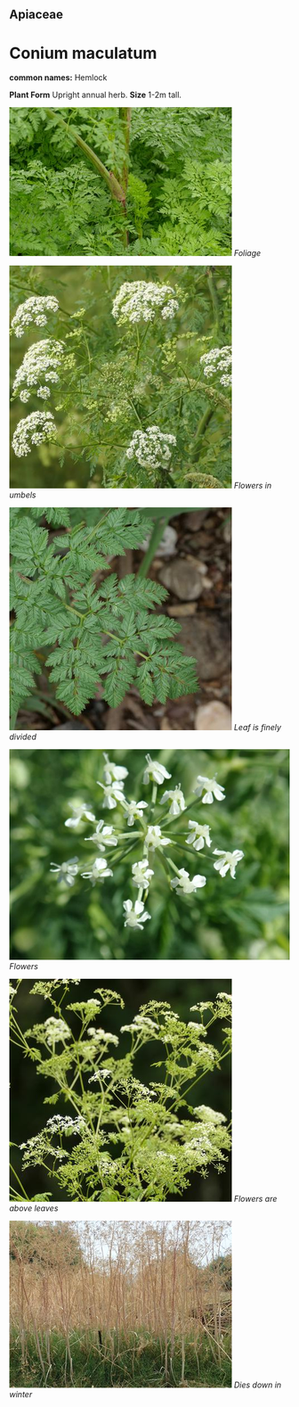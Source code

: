 ## Apiaceae
# Conium maculatum
**common names:** Hemlock

**Plant Form** Upright annual herb. **Size** 1-2m tall.


![Foliage](2531_P6840634.jpg)
   *Foliage* 

![Flowers in umbels](69603_P1022117.jpg)
   *Flowers in umbels* 

![Leaf is finely divided](63979_P1031418.jpg)
   *Leaf is finely divided* 

![Flowers](4221_PA202668.jpg)
   *Flowers* 

![Flowers are above leaves](70322_P1022910.jpg)
   *Flowers are above leaves* 

![Dies down in winter](4092_P1113115.jpg)
   *Dies down in winter* 

